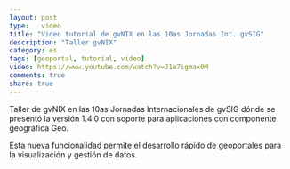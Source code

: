 ```yaml
---
layout: post
type:	video
title: "Video tutorial de gvNIX en las 10as Jornadas Int. gvSIG"
description: "Taller gvNIX"
category: es
tags: [geoportal, tutorial, video]
video: https://www.youtube.com/watch?v=J1e7igmax0M
comments: true
share: true
---
```


Taller de gvNIX en las 10as Jornadas Internacionales de gvSIG dónde se
presentó la versión 1.4.0 con soporte para aplicaciones con componente geográfica Geo.

Esta nueva funcionalidad permite el desarrollo rápido de geoportales
para la visualización y gestión de datos.
